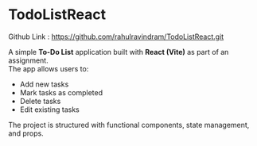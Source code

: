 # TodoListReact

Github Link : https://github.com/rahulravindram/TodoListReact.git

A simple **To-Do List** application built with **React (Vite)** as part of an assignment.  
The app allows users to:
- Add new tasks
- Mark tasks as completed
- Delete tasks
- Edit existing tasks  

The project is structured with functional components, state management, and props.
